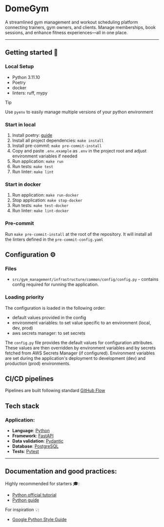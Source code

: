 # DomeGym

A streamlined gym management and workout scheduling platform connecting trainers, gym owners, and clients. Manage memberships, book sessions, and enhance fitness experiences—all in one place.


---
## Getting started 🔨
### Local Setup
- Python 3.11.10
- Poetry
- docker
- linters: ruff, mypy

> [!TIP]
> Use `pyenv` to easily manage multiple versions of your python environment

### Start in local
1. Install poetry: [guide](https://python-poetry.org/docs/#installation)
2. Install all project dependencies: `make install`
3. Install pre-commit: `make pre-commit-install`
4. Copy and paste `.env.example` as `.env` in the project root and adjust environment variables if needed
5. Run application: `make run`
6. Run tests: `make test`
7. Run linter: `make lint`

### Start in docker
1. Run application: `make run-docker`
2. Stop application: `make stop-docker`
3. Run tests: `make test-docker`
4. Run linter: `make lint-docker`


### Pre-commit
Run `make pre-commit-install` at the root of the repository.
It will install all the linters defined in the `pre-commit-config.yaml`

## Configuration ⚙️

### Files
- `src/gym_management/infrastructure/common/config/config.py` - contains config required for running the application.

### Loading priority

The configuration is loaded in the following order:
- default values provided in the config
- environment variables: to set value specific to an environment (local, dev, prod)
- aws secrets manager: to set secrets

The `config.py` file provides the default values for configuration attributes. These values are then overridden by environment variables and by secrets fetched from AWS Secrets Manager (if configured). Environment variables are set during the application's deployment to development (dev) and production (prod) environments.

## CI/CD pipelines

Pipelines are built following standard [GitHub Flow](https://docs.github.com/en/get-started/using-github/github-flow)


## Tech stack

### Application:
- **Language**: [Python](https://docs.python.org/3.11/)
- **Framework**: [FastAPI](https://fastapi.tiangolo.com/)
- **Data validation**: [Pydantic](https://docs.pydantic.dev/latest/)
- **Database**: [PostgreSQL](https://www.postgresql.org/)
- **Tests**: [Pytest](https://docs.pytest.org/en/stable/)

---
## Documentation and good practices:
Highly recommended for starters 🎓:
- [Python official tutorial](https://docs.python.org/3.11/tutorial/index.html)
- [Python guide](https://docs.python-guide.org/)

For inspiration 💡:
- [Google Python Style Guide](https://google.github.io/styleguide/pyguide.html)
